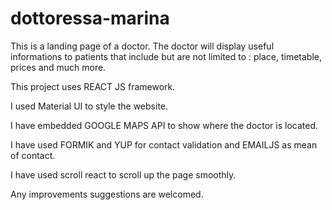 # dottoressa-marina

This is a landing page of a doctor. The doctor will display useful informations to patients that include but are not limited to : place, timetable, prices and much more.

This project uses REACT JS framework.

I used Material UI to style the website.

I have embedded GOOGLE MAPS API to show where the doctor is located. 

I have used FORMIK and YUP for contact validation and EMAILJS as mean of contact.

I have used scroll react to scroll up the page smoothly.

Any improvements suggestions are welcomed.
